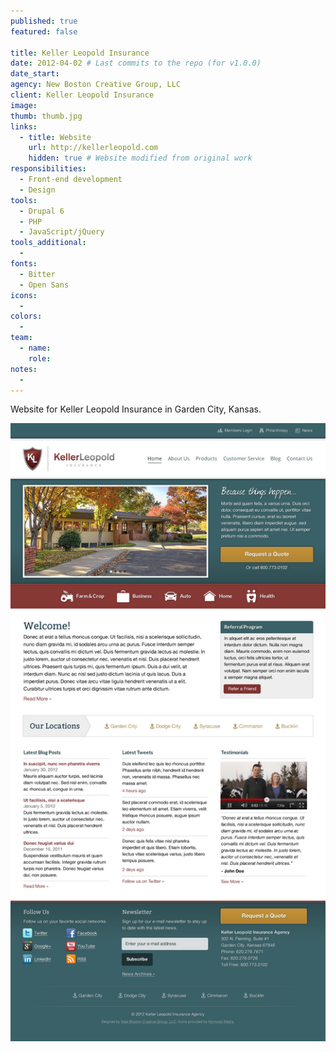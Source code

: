```yaml
---
published: true
featured: false

title: Keller Leopold Insurance
date: 2012-04-02 # Last commits to the repo (for v1.0.0)
date_start:
agency: New Boston Creative Group, LLC
client: Keller Leopold Insurance
image:
thumb: thumb.jpg
links:
  - title: Website
    url: http://kellerleopold.com
    hidden: true # Website modified from original work
responsibilities:
  - Front-end development
  - Design
tools:
  - Drupal 6
  - PHP
  - JavaScript/jQuery
tools_additional:
  -
fonts:
  - Bitter
  - Open Sans
icons:
  -
colors:
  -
team:
  - name:
    role:
notes:
  -
---
```


Website for Keller Leopold Insurance in Garden City, Kansas.

![Keller Leopold Insurance screenshot](image.jpg)
